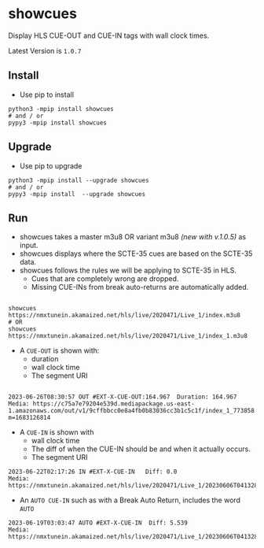 # showcues
Display HLS CUE-OUT and CUE-IN tags with wall clock times.

 Latest Version is `1.0.7`

## Install 
* Use pip to install
```rebol
python3 -mpip install showcues 
# and / or 
pypy3 -mpip install showcues
```
## Upgrade
* Use pip to upgrade
```rebol
python3 -mpip install --upgrade showcues 
# and / or 
pypy3 -mpip install  --upgrade showcues
```

## Run 
* showcues takes a master m3u8 OR variant m3u8 _(new with v.1.0.5)_ as input.
* showcues displays where the SCTE-35 cues are based on the SCTE-35 data.
* showcues follows the rules we will be applying to SCTE-35 in HLS. 
   * Cues that are completely wrong are dropped.
   * Missing CUE-INs from break auto-returns are automatically added.
   
```rebol

showcues https://nmxtunein.akamaized.net/hls/live/2020471/Live_1/index.m3u8
# OR
showcues https://nmxtunein.akamaized.net/hls/live/2020471/Live_1/index_1.m3u8

```

* A `CUE-OUT` is shown with:
    * duration
    * wall clock time
    * The segment URI 
```smalltalk

2023-06-26T08:30:57 OUT #EXT-X-CUE-OUT:164.967  Duration: 164.967 
Media: https://c75a7e79204e539d.mediapackage.us-east-1.amazonaws.com/out/v1/9cffbbcc0e8a4fb0b83036cc3b1c5c1f/index_1_773858.aac?m=1683126814

```

* A `CUE-IN` is shown with
    * wall clock time
    * The diff of when the CUE-IN should be and when it actually occurs.
    * The segment URI 
```smalltalk
2023-06-22T02:17:26 IN #EXT-X-CUE-IN   Diff: 0.0
Media: https://nmxtunein.akamaized.net/hls/live/2020471/Live_1/20230606T041328/index_2400/00115/index_2400_01720.ts

```
  * An `AUTO CUE-IN` such as with a Break Auto Return, includes the word `AUTO`
```smalltalk
2023-06-19T03:03:47 AUTO #EXT-X-CUE-IN  Diff: 5.539 
Media: https://nmxtunein.akamaized.net/hls/live/2020471/Live_1/20230606T041328/index_375/00094/index_375_00039.ts
```
